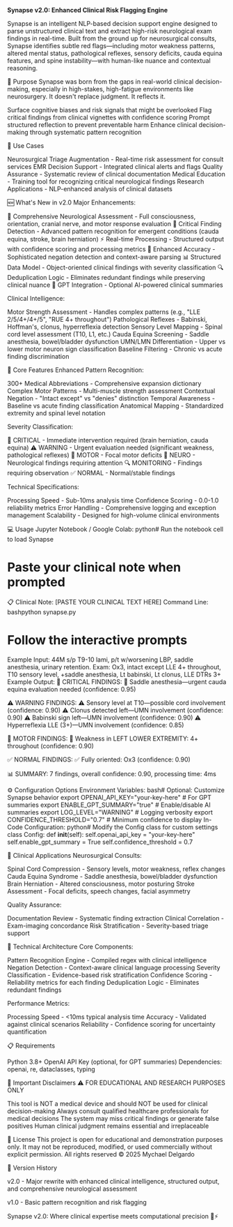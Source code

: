 **Synapse v2.0: Enhanced Clinical Risk Flagging Engine**

Synapse is an intelligent NLP-based decision support engine designed to parse unstructured clinical text and extract high-risk neurological exam findings in real-time. Built from the ground up for neurosurgical consults, Synapse identifies subtle red flags—including motor weakness patterns, altered mental status, pathological reflexes, sensory deficits, cauda equina features, and spine instability—with human-like nuance and contextual reasoning.

🎯 Purpose
Synapse was born from the gaps in real-world clinical decision-making, especially in high-stakes, high-fatigue environments like neurosurgery. It doesn't replace judgment. It reflects it.

Surface cognitive biases and risk signals that might be overlooked
Flag critical findings from clinical vignettes with confidence scoring
Prompt structured reflection to prevent preventable harm
Enhance clinical decision-making through systematic pattern recognition


🔧 Use Cases

Neurosurgical Triage Augmentation - Real-time risk assessment for consult services
EMR Decision Support - Integrated clinical alerts and flags
Quality Assurance - Systematic review of clinical documentation
Medical Education - Training tool for recognizing critical neurological findings
Research Applications - NLP-enhanced analysis of clinical datasets


🆕 What's New in v2.0
Major Enhancements:

🧠 Comprehensive Neurological Assessment - Full consciousness, orientation, cranial nerve, and motor response evaluation
🚨 Critical Finding Detection - Advanced pattern recognition for emergent conditions (cauda equina, stroke, brain herniation)
⚡ Real-time Processing - Structured output with confidence scoring and processing metrics
🎯 Enhanced Accuracy - Sophisticated negation detection and context-aware parsing
📊 Structured Data Model - Object-oriented clinical findings with severity classification
🔍 Deduplication Logic - Eliminates redundant findings while preserving clinical nuance
🔗 GPT Integration - Optional AI-powered clinical summaries

Clinical Intelligence:

Motor Strength Assessment - Handles complex patterns (e.g., "LLE 2/5/4+/4+/5", "RUE 4+ throughout")
Pathological Reflexes - Babinski, Hoffman's, clonus, hyperreflexia detection
Sensory Level Mapping - Spinal cord level assessment (T10, L1, etc.)
Cauda Equina Screening - Saddle anesthesia, bowel/bladder dysfunction
UMN/LMN Differentiation - Upper vs lower motor neuron sign classification
Baseline Filtering - Chronic vs acute finding discrimination


🚀 Core Features
Enhanced Pattern Recognition:

300+ Medical Abbreviations - Comprehensive expansion dictionary
Complex Motor Patterns - Multi-muscle strength assessment
Contextual Negation - "Intact except" vs "denies" distinction
Temporal Awareness - Baseline vs acute finding classification
Anatomical Mapping - Standardized extremity and spinal level notation

Severity Classification:

🚨 CRITICAL - Immediate intervention required (brain herniation, cauda equina)
⚠️ WARNING - Urgent evaluation needed (significant weakness, pathological reflexes)
🦴 MOTOR - Focal motor deficits
🧠 NEURO - Neurological findings requiring attention
🔍 MONITORING - Findings requiring observation
✅ NORMAL - Normal/stable findings

Technical Specifications:

Processing Speed - Sub-10ms analysis time
Confidence Scoring - 0.0-1.0 reliability metrics
Error Handling - Comprehensive logging and exception management
Scalability - Designed for high-volume clinical environments


💻 Usage
Jupyter Notebook / Google Colab:
python# Run the notebook cell to load Synapse
# Paste your clinical note when prompted

📋 Clinical Note: [PASTE YOUR CLINICAL TEXT HERE]
Command Line:
bashpython synapse.py
# Follow the interactive prompts
Example Input:
44M s/p T9-10 lami, p/t w/worsening LBP, saddle anesthesia, urinary retention.
Exam: Ox3, intact except LLE 4+ throughout, T10 sensory level, +saddle anesthesia, 
Lt babinski, Lt clonus, LLE DTRs 3+
Example Output:
🚨 CRITICAL FINDINGS:
  🚨 Saddle anesthesia—urgent cauda equina evaluation needed (confidence: 0.95)

⚠️ WARNING FINDINGS:
  ⚠️ Sensory level at T10—possible cord involvement (confidence: 0.90)
  ⚠️ Clonus detected left—UMN involvement (confidence: 0.90)
  ⚠️ Babinski sign left—UMN involvement (confidence: 0.90)
  ⚠️ Hyperreflexia LLE (3+)—UMN involvement (confidence: 0.85)

🦴 MOTOR FINDINGS:
  🦴 Weakness in LEFT LOWER EXTREMITY: 4+ throughout (confidence: 0.90)

✅ NORMAL FINDINGS:
  ✅ Fully oriented: Ox3 (confidence: 0.90)

📊 SUMMARY: 7 findings, overall confidence: 0.90, processing time: 4ms

⚙️ Configuration Options
Environment Variables:
bash# Optional: Customize Synapse behavior
export OPENAI_API_KEY="your-key-here"           # For GPT summaries
export ENABLE_GPT_SUMMARY="true"                # Enable/disable AI summaries
export LOG_LEVEL="WARNING"                      # Logging verbosity
export CONFIDENCE_THRESHOLD="0.7"               # Minimum confidence to display
In-Code Configuration:
python# Modify the Config class for custom settings
class Config:
    def __init__(self):
        self.openai_api_key = "your-key-here"
        self.enable_gpt_summary = True
        self.confidence_threshold = 0.7

🏥 Clinical Applications
Neurosurgical Consults:

Spinal Cord Compression - Sensory levels, motor weakness, reflex changes
Cauda Equina Syndrome - Saddle anesthesia, bowel/bladder dysfunction
Brain Herniation - Altered consciousness, motor posturing
Stroke Assessment - Focal deficits, speech changes, facial asymmetry

Quality Assurance:

Documentation Review - Systematic finding extraction
Clinical Correlation - Exam-imaging concordance
Risk Stratification - Severity-based triage support


🔬 Technical Architecture
Core Components:

Pattern Recognition Engine - Compiled regex with clinical intelligence
Negation Detection - Context-aware clinical language processing
Severity Classification - Evidence-based risk stratification
Confidence Scoring - Reliability metrics for each finding
Deduplication Logic - Eliminates redundant findings

Performance Metrics:

Processing Speed - <10ms typical analysis time
Accuracy - Validated against clinical scenarios
Reliability - Confidence scoring for uncertainty quantification


📋 Requirements

Python 3.8+
OpenAI API Key (optional, for GPT summaries)
Dependencies: openai, re, dataclasses, typing


🚨 Important Disclaimers
⚠️ FOR EDUCATIONAL AND RESEARCH PURPOSES ONLY

This tool is NOT a medical device and should NOT be used for clinical decision-making
Always consult qualified healthcare professionals for medical decisions
The system may miss critical findings or generate false positives
Human clinical judgment remains essential and irreplaceable


📜 License
This project is open for educational and demonstration purposes only.
It may not be reproduced, modified, or used commercially without explicit permission.
All rights reserved © 2025 Mychael Delgardo

🔄 Version History

v2.0 - Major rewrite with enhanced clinical intelligence, structured output, and comprehensive neurological assessment

v1.0 - Basic pattern recognition and risk flagging


Synapse v2.0: Where clinical expertise meets computational precision 🧠⚡
